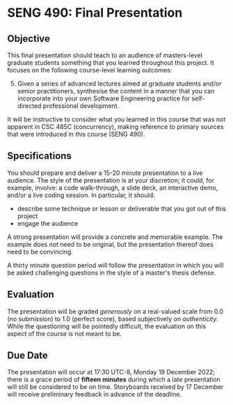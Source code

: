 # SENG 490: Final Presentation

## Objective

This final presentation should teach to an audience of masters-level graduate students something that you learned throughout this project. It focuses on the following course-level learning outcomes:

 5. Given a series of advanced lectures aimed at graduate students and/or senior practitioners, synthesise the content in a manner that you can incorporate into your own Software Engineering practice for self-directed professional development.

It will be instructive to consider what you learned in this course that was not apparent in CSC 485C (concurrency), making reference to primary sources that were introduced in this course (SENG 490).


## Specifications

You should prepare and deliver a 15-20 minute presentation to a live audience. The style of the presentation is at your discretion; it could, for example, involve: a code walk-through, a slide deck, an interactive demo, and/or a live coding session. In particular, it should:

  * describe some technique or lesson or deliverable that you got out of this project
  * engage the audience

A strong presentation will provide a concrete and memorable example. The example does not need to be original, but the presentation thereof does need to be convincing.

A thirty minute question period will follow the presentation in which you will be asked challenging questions in the style of a master's thesis defense.

## Evaluation

The presentation will be graded _generously_ on a real-valued scale from 0.0 (no submission) to 1.0 (perfect score), based subjectively on _authenticity_. While the questioning will be pointedly difficult, the evaluation on this aspect of the course is not meant to be.

## Due Date

The presentation will occur at 17:30 UTC-8, Monday 19 December 2022; there is a grace period of **fifteen minutes** during which a late presentation will still be considered to be on time. Storyboards received by 17 December will receive preliminary feedback in advance of the deadline.
